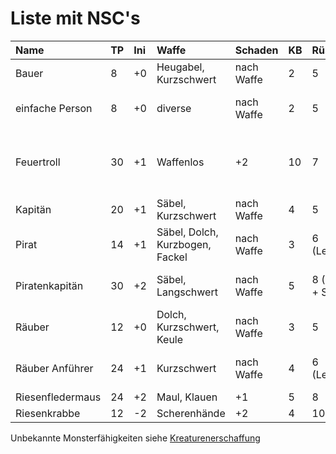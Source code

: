 # Liste mit NSC's

| Name | TP | Ini | Waffe | Schaden | KB | Rüstung | Reichtum | Sprache | Besonderes | SG |
| :--- | :--- | :--- | :--- | :--- | :--- | :--- | :--- | :--- | :--- | :--- |
| Bauer | 8 | +0 | Heugabel, Kurzschwert | nach Waffe | 2 | 5 | im Wert von 5 TT | diverse, häufig Handelssprache |  | 1 |
| einfache Person | 8 | +0 | diverse | nach Waffe | 2 | 5 | diverser | diverse, zudem meist Handelssprache |  | 1 |
| Feuertroll | 30 | +1 | Waffenlos | +2 | 10 | 7 |  | Orkisch | Brennend \(Feuerschaden pro Runde +1\), Regeneration 2 | 6 |
| Kapitän | 20 | +1 | Säbel, Kurzschwert | nach Waffe | 4 | 5 | im Wert von 1 GF | diverse, Handelssprache | Einflussnahme 2 | 2 |
| Pirat | 14 | +1 | Säbel, Dolch, Kurzbogen, Fackel | nach Waffe | 3 | 6 \(Lederrüstung\) | im Wert von 1 TT | diverse | List 1 | 1 |
| Piratenkapitän | 30 | +2 | Säbel, Langschwert | nach Waffe | 5 | 8 \(Kettenhemd + Schild\) | im Wert von 10 GF | diverse, Handelssprache | List 2, Einflussnahme 2 | 3 |
| Räuber | 12 | +0 | Dolch, Kurzschwert, Keule | nach Waffe | 3 | 5 | im Wert von 1 KL - 1 GF | diverse | List 1 | 1 |
| Räuber Anführer | 24 | +1 | Kurzschwert | nach Waffe | 4 | 6 \(Lederrüstung\) | im Wert von 1 TT - 10 GF | diverse, Handelssprache | List 2, Einflussnahme 1 | 2 |
| Riesenfledermaus | 24 | +2 | Maul, Klauen | +1 | 5 | 8 | | Fledermausisch | fliegend | 3 |
| Riesenkrabbe | 12 | -2 | Scherenhände | +2 | 4 | 10 | Schatz E | | Festhalten | 4 |

Unbekannte Monsterfähigkeiten siehe [Kreaturenerschaffung](../anderes/kreaturenerschaffung.md)

